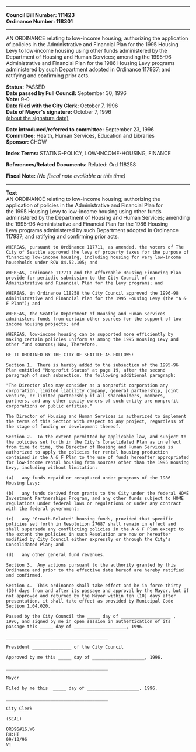 * * * * *  
  
**Council Bill Number: [](#h0)[](#h2)111423**   
**Ordinance Number: 118301**  
  
* * * * *  
  
AN ORDINANCE relating to low-income housing; authorizing the application of policies in the Administrative and Financial Plan for the 1995 Housing Levy to low-income housing using other funds administered by the Department of Housing and Human Services; amending the 1995-96 Administrative and Financial Plan for the 1986 Housing Levy programs administered by such Department adopted in Ordinance 117937; and ratifying and confirming prior acts.  
  
**Status:** PASSED   
**Date passed by Full Council:** September 30, 1996   
**Vote:** 9-0   
**Date filed with the City Clerk:** October 7, 1996   
**Date of Mayor's signature:** October 7, 1996   
[(about the signature date)](/~public/approvaldate.htm)   
  
  
**Date introduced/referred to committee:** September 23, 1996   
**Committee:** Health, Human Services, Education and Libraries   
**Sponsor:** CHOW   
  
**Index Terms:** STATING-POLICY, LOW-INCOME-HOUSING, FINANCE  
  
**References/Related Documents:** Related: Ord 118258  
  
**Fiscal Note:** *(No fiscal note available at this time)*  
  
* * * * *  
  
**Text**  
    AN ORDINANCE relating to low-income housing; authorizing the  
    application of policies in the Administrative and Financial Plan for  
    the 1995 Housing Levy to low-income housing using other funds  
    administered by the Department of Housing and Human Services; amending  
    the 1995-96 Administrative and Financial Plan for the 1986 Housing  
    Levy programs administered by such Department adopted in Ordinance  
    117937; and ratifying and confirming prior acts.  
  
    WHEREAS, pursuant to Ordinance 117711, as amended, the voters of The  
    City of Seattle approved the levy of property taxes for the purpose of  
    financing low-income housing, including housing for very low-income  
    households under RCW 84.52.105; and  
  
    WHEREAS, Ordinance 117711 and the Affordable Housing Financing Plan  
    provide for periodic submission to the City Council of an  
    Administrative and Financial Plan for the Levy programs; and  
  
    WHEREAS, in Ordinance 118258 the City Council approved the 1996-98  
    Administrative and Financial Plan for the 1995 Housing Levy (the "A &  
    F Plan"); and  
  
    WHEREAS, the Seattle Department of Housing and Human Services  
    administers funds from certain other sources for the support of low-  
    income housing projects; and  
  
    WHEREAS, low-income housing can be supported more efficiently by  
    making certain policies uniform as among the 1995 Housing Levy and  
    other fund sources; Now, Therefore,  
  
    BE IT ORDAINED BY THE CITY OF SEATTLE AS FOLLOWS:  
  
    Section 1.  There is hereby added to the subsection of the 1995-96  
    Plan entitled "Nonprofit Status" at page 19, after the second  
    paragraph of such subsection, the following additional paragraph:  
  
    "The Director also may consider as a nonprofit corporation any  
    corporation, limited liability company, general partnership, joint  
    venture, or limited partnership if all shareholders, members,  
    partners, and any other equity owners of such entity are nonprofit  
    corporations or public entities."  
  
    The Director of Housing and Human Services is authorized to implement  
    the terms of this Section with respect to any project, regardless of  
    the stage of funding or development thereof.  
  
    Section 2.  To the extent permitted by applicable law, and subject to  
    the policies set forth in the City's Consolidated Plan as in effect  
    from time to time, the Director of Housing and Human Services is  
    authorized to apply the policies for rental housing production  
    contained in the A & F Plan to the use of funds hereafter appropriated  
    for low-income rental housing from sources other than the 1995 Housing  
    Levy, including without limitation:  
  
    (a)   any funds repaid or recaptured under programs of the 1986  
    Housing Levy;  
  
    (b)   any funds derived from grants to the City under the federal HOME  
    Investment Partnerships Program, and any other funds subject to HOME  
    regulations under federal laws or regulations or under any contract  
    with the federal government;  
  
    (c)   any "Growth-Related" housing funds, provided that specific  
    policies set forth in Resolution 27687 shall remain in effect and  
    shall supersede any conflicting policies in the A & F Plan except to  
    the extent the policies in such Resolution are now or hereafter  
    modified by City Council either expressly or through the City's  
    Consolidated Plan; and  
  
    (d)   any other general fund revenues.  
  
    Section 3.  Any actions pursuant to the authority granted by this  
    Ordinance and prior to the effective date hereof are hereby ratified  
    and confirmed.  
  
    Section 4.  This ordinance shall take effect and be in force thirty  
    (30) days from and after its passage and approval by the Mayor, but if  
    not approved and returned by the Mayor within ten (10) days after  
    presentation, it shall take effect as provided by Municipal Code  
    Section 1.04.020.  
  
    Passed by the City Council the _____ day of ___________________ ,  
    1996, and signed by me in open session in authentication of its  
    passage this _____ day of ____________________, 1996.  
  
    _______________________________________  
  
    President _______________ of the City Council  
  
    Approved by me this _____ day of ____________________, 1996.  
  
    _______________________________________  
  
    Mayor  
  
    Filed by me this  _____ day of ____________________, 1996.  
  
    _______________________________________  
  
    City Clerk  
  
    (SEAL)  
  
    ORD96#16.W6  
    RH:HT  
    09/13/96  
    V1  
